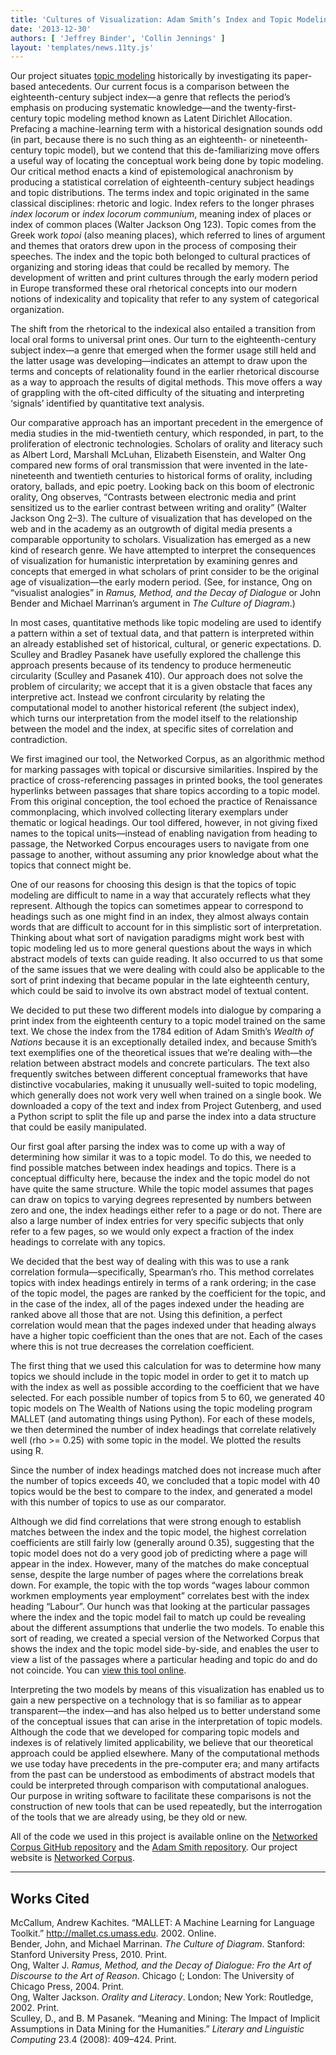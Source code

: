 ```yaml
---
title: 'Cultures of Visualization: Adam Smith’s Index and Topic Modeling'
date: '2013-12-30'
authors: [ 'Jeffrey Binder', 'Collin Jennings' ]
layout: 'templates/news.11ty.js'
---
```

Our project situates [topic modeling](http://en.wikipedia.org/wiki/Topic_model) historically by investigating its paper-based antecedents. Our current focus is a comparison between the eighteenth-century subject index—a genre that reflects the period’s emphasis on producing systematic knowledge—and the twenty-first-century topic modeling method known as Latent Dirichlet Allocation. Prefacing a machine-learning term with a historical designation sounds odd (in part, because there is no such thing as an eighteenth- or nineteenth-century topic model), but we contend that this de-familiarizing move offers a useful way of locating the conceptual work being done by topic modeling. Our critical method enacts a kind of epistemological anachronism by producing a statistical correlation of eighteenth-century subject headings and topic distributions. The terms index and topic originated in the same classical disciplines: rhetoric and logic. Index refers to the longer phrases <span lang="la">*index locorum*</span> or <span lang="la">*index locorum communium*</span>, meaning index of places or index of common places (Walter Jackson Ong 123). Topic comes from the Greek work <span lang="la">*topoi*</span> (also meaning places), which referred to lines of argument and themes that orators drew upon in the process of composing their speeches. The index and the topic both belonged to cultural practices of organizing and storing ideas that could be recalled by memory. The development of written and print cultures through the early modern period in Europe transformed these oral rhetorical concepts into our modern notions of indexicality and topicality that refer to any system of categorical organization.

The shift from the rhetorical to the indexical also entailed a transition from local oral forms to universal print ones. Our turn to the eighteenth-century subject index—a genre that emerged when the former usage still held and the latter usage was developing—indicates an attempt to draw upon the terms and concepts of relationality found in the earlier rhetorical discourse as a way to approach the results of digital methods. This move offers a way of grappling with the oft-cited difficulty of the situating and interpreting ‘signals’ identified by quantitative text analysis.

Our comparative approach has an important precedent in the emergence of media studies in the mid-twentieth century, which responded, in part, to the proliferation of electronic technologies. Scholars of orality and literacy such as Albert Lord, Marshall McLuhan, Elizabeth Eisenstein, and Walter Ong compared new forms of oral transmission that were invented in the late-nineteenth and twentieth centuries to historical forms of orality, including oratory, ballads, and epic poetry. Looking back on this boom of electronic orality, Ong observes, “Contrasts between electronic media and print sensitized us to the earlier contrast between writing and orality” (Walter Jackson Ong 2–3). The culture of visualization that has developed on the web and in the academy as an outgrowth of digital media presents a comparable opportunity to scholars. Visualization has emerged as a new kind of research genre. We have attempted to interpret the consequences of visualization for humanistic interpretation by examining genres and concepts that emerged in what scholars of print consider to be the original age of visualization—the early modern period. (See, for instance, Ong on “visualist analogies” in *Ramus, Method, and the Decay of Dialogue* or John Bender and Michael Marrinan’s argument in *The Culture of Diagram*.)

In most cases, quantitative methods like topic modeling are used to identify a pattern within a set of textual data, and that pattern is interpreted within an already established set of historical, cultural, or generic expectations. D. Sculley and Bradley Pasanek have usefully explored the challenge this approach presents because of its tendency to produce hermeneutic circularity (Sculley and Pasanek 410). Our approach does not solve the problem of circularity; we accept that it is a given obstacle that faces any interpretive act. Instead we confront circularity by relating the computational model to another historical referent (the subject index), which turns our interpretation from the model itself to the relationship between the model and the index, at specific sites of correlation and contradiction.

We first imagined our tool, the Networked Corpus, as an algorithmic method for marking passages with topical or discursive similarities. Inspired by the practice of cross-referencing passages in printed books, the tool generates hyperlinks between passages that share topics according to a topic model. From this original conception, the tool echoed the practice of Renaissance commonplacing, which involved collecting literary exemplars under thematic or logical headings. Our tool differed, however, in not giving fixed names to the topical units—instead of enabling navigation from heading to passage, the Networked Corpus encourages users to navigate from one passage to another, without assuming any prior knowledge about what the topics that connect might be.

One of our reasons for choosing this design is that the topics of topic modeling are difficult to name in a way that accurately reflects what they represent. Although the topics can sometimes appear to correspond to headings such as one might find in an index, they almost always contain words that are difficult to account for in this simplistic sort of interpretation. Thinking about what sort of navigation paradigms might work best with topic modeling led us to more general questions about the ways in which abstract models of texts can guide reading. It also occurred to us that some of the same issues that we were dealing with could also be applicable to the sort of print indexing that became popular in the late eighteenth century, which could be said to involve its own abstract model of textual content.

We decided to put these two different models into dialogue by comparing a print index from the eighteenth century to a topic model trained on the same text. We chose the index from the 1784 edition of Adam Smith’s *Wealth of Nations* because it is an exceptionally detailed index, and because Smith’s text exemplifies one of the theoretical issues that we’re dealing with—the relation between abstract models and concrete particulars. The text also frequently switches between different conceptual frameworks that have distinctive vocabularies, making it unusually well-suited to topic modeling, which generally does not work very well when trained on a single book. We downloaded a copy of the text and index from Project Gutenberg, and used a Python script to split the file up and parse the index into a data structure that could be easily manipulated.

Our first goal after parsing the index was to come up with a way of determining how similar it was to a topic model. To do this, we needed to find possible matches between index headings and topics. There is a conceptual difficulty here, because the index and the topic model do not have quite the same structure. While the topic model assumes that pages can draw on topics to varying degrees represented by numbers between zero and one, the index headings either refer to a page or do not. There are also a large number of index entries for very specific subjects that only refer to a few pages, so we would only expect a fraction of the index headings to correlate with any topics.

We decided that the best way of dealing with this was to use a rank correlation formula—specifically, Spearman’s rho. This method correlates topics with index headings entirely in terms of a rank ordering; in the case of the topic model, the pages are ranked by the coefficient for the topic, and in the case of the index, all of the pages indexed under the heading are ranked above all those that are not. Using this definition, a perfect correlation would mean that the pages indexed under that heading always have a higher topic coefficient than the ones that are not. Each of the cases where this is not true decreases the correlation coefficient.

The first thing that we used this calculation for was to determine how many topics we should include in the topic model in order to get it to match up with the index as well as possible according to the coefficient that we have selected. For each possible number of topics from 5 to 60, we generated 40 topic models on The Wealth of Nations using the topic modeling program MALLET (and automating things using Python). For each of these models, we then determined the number of index headings that correlate relatively well (rho &gt;= 0.25) with some topic in the model. We plotted the results using R.

Since the number of index headings matched does not increase much after the number of topics exceeds 40, we concluded that a topic model with 40 topics would be the best to compare to the index, and generated a model with this number of topics to use as our comparator.

Although we did find correlations that were strong enough to establish matches between the index and the topic model, the highest correlation coefficients are still fairly low (generally around 0.35), suggesting that the topic model does not do a very good job of predicting where a page will appear in the index. However, many of the matches do make conceptual sense, despite the large number of pages where the correlations break down. For example, the topic with the top words “wages labour common workmen employments year employment” correlates best with the index heading “Labour”. Our hunch was that looking at the particular passages where the index and the topic model fail to match up could be revealing about the different assumptions that underlie the two models. To enable this sort of reading, we created a special version of the Networked Corpus that shows the index and the topic model side-by-side, and enables the user to view a list of the passages where a particular heading and topic do and do not coincide. You can [view this tool online](http://www.networkedcorpus.com/smith/topic-index.html).

Interpreting the two models by means of this visualization has enabled us to gain a new perspective on a technology that is so familiar as to appear transparent—the index—and has also helped us to better understand some of the conceptual issues that can arise in the interpretation of topic models. Although the code that we developed for comparing topic models and indexes is of relatively limited applicability, we believe that our theoretical approach could be applied elsewhere. Many of the computational methods we use today have precedents in the pre-computer era; and many artifacts from the past can be understood as embodiments of abstract models that could be interpreted through comparison with computational analogues. Our purpose in writing software to facilitate these comparisons is not the construction of new tools that can be used repeatedly, but the interrogation of the tools that we are already using, be they old or new.

All of the code we used in this project is available online on the [Networked Corpus GitHub repository](http://github.com/jeffbinder/networkedcorpus) and the [Adam Smith repository](http://github.com/jeffbinder/adamsmith). Our project website is [Networked Corpus](http://www.networkedcorpus.com).

---

## Works Cited

McCallum, Andrew Kachites. “MALLET: A Machine Learning for Language Toolkit.” <http://mallet.cs.umass.edu>. 2002. Online.  
Bender, John, and Michael Marrinan. *The Culture of Diagram*. Stanford: Stanford University Press, 2010. Print.  
Ong, Walter J. *Ramus, Method, and the Decay of Dialogue: Fro the Art of Discourse to the Art of Reason*. Chicago (; London: The University of Chicago Press, 2004. Print.  
Ong, Walter Jackson. *Orality and Literacy*. London; New York: Routledge, 2002. Print.  
Sculley, D., and B. M Pasanek. “Meaning and Mining: The Impact of Implicit Assumptions in Data Mining for the Humanities.” *Literary and Linguistic Computing* 23.4 (2008): 409–424. Print.
